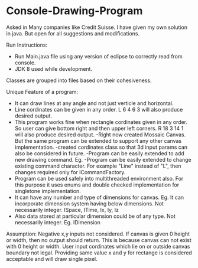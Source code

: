 # Console-Drawing-Program

Asked in Many companies like Credit Suisse. I have given my own solution in java. But open for all suggestions and modifications.

Run Instructions:
- Run Main.java file using any version of eclipse to correctly read from console.
- JDK 8 used while development.


Classes are grouped into files based on their cohesiveness.

Unique Feature of a program:
- It can draw lines at any angle and not just verticle and horizontal.
- Line cordinates can be given in any order.
  L 6 4 6 3 will also produce desired output.
- This program works fine when rectangle cordinates given in any order. So user can give bottom right and then upper left corners.
  R 18 3 14 1 will also produce desired output.
-Right now created Mossaic Canvas. But the same program can be extended to support any other canvas implementation.
-created cordinates class so that 3d input params can also be considered in future.
-Program can be easily extended to add new drawing command. Eg.
-Program can be easily extended to change existing command character. 
 For example "Line" instead of "L", then changes required only for ICommandFactory.
- Program can be used safely into multithreaded environment also. 
  For this purpose it uses enums and double checked implementation for singletone implementation.
- It can have any number and type of dimensions for canvas. 
  Eg. It can incorporate dimension system having below dimensions. Not necessarily integer.
  ISpace, ITime, Ix, Iy, Iz
- Also data stored at particular dimension could be of any type. Not necessarily integer.
  Eg. IDimension

Assumption:
Negative x,y inputs not considered.
If canvas is given 0 height or width, then no output should return. This is because canvas can not exist with 0 height or width.
User input cordinates which lie on or outside canvas boundary not legal.
Providing same value x and y for rectange is considered acceptable and will draw single pixel.

